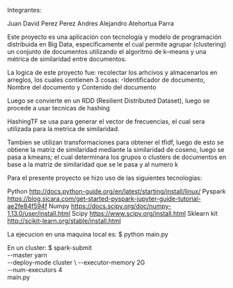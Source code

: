 Integrantes:

Juan David Perez Perez
Andres Alejandro Atehortua Parra

Este proyecto es una aplicación con tecnología y modelo de programación
distribuida en Big Data, específicamente el cual permite agrupar
(clustering) un conjunto de documentos utilizando el algoritmo de k–means y una métrica de
similaridad entre documentos.

La logica de este proyecto fue: recolectar los arhcivos y almacenarlos en arreglos, los
cuales contienen 3 cosas:
-Identificador de documento, Nombre del documento y Contenido del documento

Luego se convierte en un RDD (Resilient Distributed Dataset), luego se procede a usar
tecnicas de hashing

HashingTF se usa para generar el vector de frecuencias, el cual sera utilizada para
la metrica de similaridad.

Tambien se utilizan transformaciones para obtener el tfidf, luego de esto se obtiene la
matriz de similaridad mediante la similaridad de coseno, luego se pasa a kmeans; el cual
determinara los grupos o clusters de documentos en base a la matriz de similaridad que se le
pasa y al numero k

Para el presente proyecto se hizo uso de las siguientes tecnologias:

Python
http://docs.python-guide.org/en/latest/starting/install/linux/
Pyspark
https://blog.sicara.com/get-started-pyspark-jupyter-guide-tutorial-ae2fe84f594f
Numpy
https://docs.scipy.org/doc/numpy-1.13.0/user/install.html
Scipy
https://www.scipy.org/install.html
Sklearn kit
http://scikit-learn.org/stable/install.html

La ejecucion en una maquina local es:
$ python main.py

En un cluster:
$ spark-submit  \
  --master yarn \
  --deploy-mode cluster \ 
  --executor-memory 2G \
  --num-executors 4 \
  main.py
